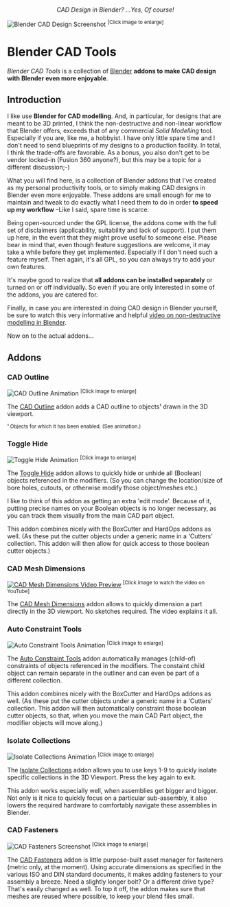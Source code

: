 <br/>
<p align="center"><i>CAD Design in Blender? ...Yes, Of course!</i></p>

![Blender CAD Design Screenshot](docs/images/blender-cad.png)
<sup>[Click image to enlarge]</sup>

# Blender CAD Tools

_Blender CAD Tools_ is a collection of [Blender](https://blender.org/) __addons to make CAD design with Blender even more enjoyable__.

## Introduction

I like use __Blender for CAD modelling__. And, in particular, for designs that are meant to be 3D printed, I think the non-destructive and non-linear workflow that Blender offers, exceeds that of any commercial _Solid Modelling_ tool. Especially if you are, like me, a hobbyist. I have only little spare time and I don't need to send blueprints of my designs to a production facility. In total, I think the trade-offs are favorable. As a bonus, you also don't get to be vendor locked-in (Fusion 360 anyone?), but this may be a topic for a different discussion;-)

What you will find here, is a collection of Blender addons that I've created as my personal productivity tools, or to simply making CAD designs in Blender even more enjoyable.
These addons are small enough for me to maintain and tweak to do exactly what I need them to do in order __to speed up my workflow__ &ndash;Like I said, spare time is scarce.

Being open-sourced under the GPL license, the addons come with the full set of disclaimers (applicability, suitability and lack of support). I put them up here, in the event that they might prove useful to someone else. Please bear in mind that, even though feature suggestions are welcome, it may take a while before they get implemented. Especially if I don't need such a feature myself. Then again, it's all GPL, so you can always try to add your own features.

It's maybe good to realize that __all addons can be installed separately__ or turned on or off individually. So even if you are only interested in some of the addons, you are catered for.

Finally, in case you are interested in doing CAD design in Blender yourself, be sure to watch this very informative and helpful [video on non-destructive modelling in Blender](https://www.youtube.com/watch?v=v9CXeprYW1M).

Now on to the actual addons...

## Addons

### CAD Outline

![CAD Outline Animation](docs/images/cad_outline_animation.gif)
<sup>[Click image to enlarge]</sup>

The [CAD Outline](addons/cad_outline/) addon adds a CAD outline to objects¹ drawn in the 3D viewport.

<sup>¹ Objects for which it has been enabled. (See animation.)</sup>

### Toggle Hide

![Toggle Hide Animation](docs/images/toggle_hide_animation.gif)
<sup>[Click image to enlarge]</sup>

The [Toggle Hide](addons/obref_toggle_hide/) addon allows to quickly hide or unhide all (Boolean) objects referenced in the modifiers. (So you can change the location/size of bore holes, cutouts, or otherwise modify those object/meshes etc.)

I like to think of this addon as getting an extra 'edit mode'. Because of it, putting precise names on your Boolean objects is no longer necessary, as you can track them visually from the main CAD part object.

This addon combines nicely with the BoxCutter and HardOps addons as well. (As these put the cutter objects under a generic name in a 'Cutters' collection. This addon will then allow for quick access to those boolean cutter objects.)

### CAD Mesh Dimensions

<a href="https://youtu.be/EAITv0b2HdA">![CAD Mesh Dimensions Video Preview](docs/images/cad_mesh_dimensions_video_preview.png)</a>
<sup>[Click image to watch the video on YouTube]</sup>

The [CAD Mesh Dimensions](addons/cad_mesh_dimensions/) addon allows to quickly dimension a part directly in the 3D viewport. No sketches required. The video explains it all.

### Auto Constraint Tools

![Auto Constraint Tools Animation](docs/images/auto_constraint_tools_animation.gif)
<sup>[Click image to enlarge]</sup>

The [Auto Constraint Tools](addons/auto_constraint_tools/) addon automatically manages (child-of) constraints of objects referenced in the modifiers. The constaint child object can remain separate in the outliner and can even be part of a different collection.

This addon combines nicely with the BoxCutter and HardOps addons as well. (As these put the cutter objects under a generic name in a 'Cutters' collection. This addon will then automatically constraint those boolean cutter objects, so that, when you move the main CAD Part object, the modifier objects will move along.) 

### Isolate Collections

![Isolate Collections Animation](docs/images/isolate_collections_animation.gif)
<sup>[Click image to enlarge]</sup>

The [Isolate Collections](addons/isolate_collections/) addon allows you to use keys 1-9 to quickly isolate specific collections in the 3D Viewport. Press the key again to exit.

This addon works especially well, when assemblies get bigger and bigger. Not only is it nice to quickly focus on a particular sub-assembly, it also lowers the required hardware to comfortably navigate these assemblies in Blender.

### CAD Fasteners

![CAD Fasteners Screenshot](docs/images/cad_fasteners.png)
<sup>[Click image to enlarge]</sup>

The [CAD Fasteners](addons/cad_fasteners/) addon is  little purpose-built asset manager for fasteners (metric only, at the moment). Using accurate dimensions as specified in the various ISO and DIN standard documents, it makes adding fasteners to your assembly a breeze. Need a slightly longer bolt? Or a different drive type? That's easily changed as well. To top it off, the addon makes sure that meshes are reused where possible, to keep your blend files small.
